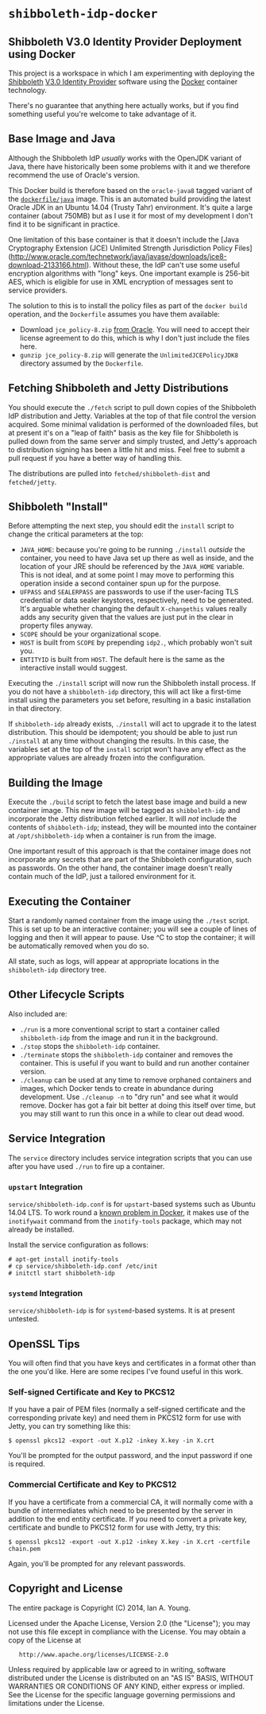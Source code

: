 # `shibboleth-idp-docker`

## Shibboleth V3.0 Identity Provider Deployment using Docker

This project is a workspace in which I am experimenting with deploying the
[Shibboleth](http://shibboleth.net)
[V3.0 Identity Provider](https://wiki.shibboleth.net/confluence/display/IDP30/Home)
software using the [Docker](http://www.docker.com) container technology.

There's no guarantee that anything here actually works, but if you find
something useful you're welcome to take advantage of it.

## Base Image and Java

Although the Shibboleth IdP *usually* works with the OpenJDK variant of
Java, there have historically been some problems with it and we therefore
recommend the use of Oracle's version.

This Docker build is therefore based on the `oracle-java8` tagged variant of
the [`dockerfile/java`](https://registry.hub.docker.com/u/dockerfile/java/) image.
This is an automated build providing the latest Oracle JDK in an Ubuntu
14.04 (Trusty Tahr) environment. It's quite a large container (about 750MB) but
as I use it for most of my development I don't find it to be significant in practice.

One limitation of this base container is that it doesn't include the
[Java Cryptography Extension (JCE) Unlimited Strength Jurisdiction Policy Files]
(http://www.oracle.com/technetwork/java/javase/downloads/jce8-download-2133166.html).
Without these, the IdP can't use some useful encryption algorithms with "long" keys.
One important example is 256-bit AES, which is eligible for use in XML encryption
of messages sent to service providers.

The solution to this is to install the policy files as part of the `docker build`
operation, and the `Dockerfile` assumes you have them available:

* Download `jce_policy-8.zip` [from Oracle](http://www.oracle.com/technetwork/java/javase/downloads/jce8-download-2133166.html).
You will need to accept their license agreement to do this, which is why I don't just include the files here.
* `gunzip jce_policy-8.zip` will generate the `UnlimitedJCEPolicyJDK8`
directory assumed by the `Dockerfile`.

## Fetching Shibboleth and Jetty Distributions

You should execute the `./fetch` script to pull down copies of the Shibboleth IdP distribution and Jetty.
Variables at the top of that file control the version acquired. Some minimal validation is performed of
the downloaded files, but at present it's on a "leap of faith" basis as the key file for Shibboleth is
pulled down from the same server and simply trusted, and Jetty's approach to distribution signing has
been a little hit and miss. Feel free to submit a pull request if you have a better way of handling this.

The distributions are pulled into `fetched/shibboleth-dist` and `fetched/jetty`.

## Shibboleth "Install"

Before attempting the next step, you should edit the `install` script to change the critical
parameters at the top:

* `JAVA_HOME`: because you're going to be running `./install` *outside* the container, you need to have
Java set up there as well as inside, and the location of your JRE should be referenced by the `JAVA_HOME`
variable. This is not ideal, and at some point I may move to performing this operation inside a second
container spun up for the purpose.
* `UFPASS` and `SEALERPASS` are passwords to use if the user-facing TLS credential or data sealer keystores,
respectively, need to be generated. It's arguable whether changing the default `X-changethis` values
really adds any security given that the values are just put in the clear in property files anyway.
* `SCOPE` should be your organizational scope.
* `HOST` is built from `SCOPE` by prepending `idp2.`, which probably won't suit you.
* `ENTITYID` is built from `HOST`. The default here is the same as the interactive install would suggest.

Executing the `./install` script will now run the Shibboleth install process. If you do not have a `shibboleth-idp`
directory, this will act like a first-time install using the parameters you set before, resulting in a
basic installation in that directory.

If `shibboleth-idp` already exists, `./install` will act to upgrade it to the latest distribution. This should
be idempotent; you should be able to just run `./install` at any time without changing the results. In this
case, the variables set at the top of the `install` script won't have any effect as the appropriate values
are already frozen into the configuration.


## Building the Image

Execute the `./build` script to fetch the latest base image and build a new container image. This new image will be
tagged as `shibboleth-idp` and incorporate the Jetty distribution fetched earlier. It will *not* include
the contents of `shibboleth-idp`; instead, they will be mounted into the container at `/opt/shibboleth-idp` when
a container is run from the image.

One important result of this approach is that the container image does not incorporate any secrets that are
part of the Shibboleth configuration, such as passwords. On the other hand, the container image doesn't really
contain much of the IdP, just a tailored environment for it.

## Executing the Container

Start a randomly named container from the image using the `./test` script. This is set up to be an interactive
container; you will see a couple of lines of logging and then it will appear to pause. Use ^C to stop the
container; it will be automatically removed when you do so.

All state, such as logs, will appear at appropriate locations in the `shibboleth-idp` directory tree.

## Other Lifecycle Scripts

Also included are:

* `./run` is a more conventional script to start a container called `shibboleth-idp` from the image
and run it in the background.
* `./stop` stops the `shibboleth-idp` container.
* `./terminate` stops the `shibboleth-idp` container and removes the container. This is useful if
you want to build and run another container version.
* `./cleanup` can be used at any time to remove orphaned
containers and images, which Docker tends to create in abundance during
development. Use `./cleanup -n` to "dry run" and see what it would remove.
Docker has got a fair bit better at doing this itself over time, but you may still want
to run this once in a while to clear out dead wood.

## Service Integration

The `service` directory includes service integration scripts that you can use after you have
used `./run` to fire up a container.

### `upstart` Integration

`service/shibboleth-idp.conf` is for `upstart`-based systems such as Ubuntu 14.04 LTS.
To work round a [known problem in Docker](https://github.com/docker/docker/issues/6647),
it makes use of the `inotifywait` command from the `inotify-tools` package, which may
not already be installed.

Install the service configuration as follows:

    # apt-get install inotify-tools
    # cp service/shibboleth-idp.conf /etc/init
    # initctl start shibboleth-idp

### `systemd` Integration

`service/shibboleth-idp` is for `systemd`-based systems. It is at present untested.

## OpenSSL Tips

You will often find that you have keys and certificates in a format other than the one you'd like. Here are
some recipes I've found useful in this work.

### Self-signed Certificate and Key to PKCS12

If you have a pair of PEM files (normally a self-signed certificate and the corresponding private key) and
need them in PKCS12 form for use with Jetty, you can try something like this:

    $ openssl pkcs12 -export -out X.p12 -inkey X.key -in X.crt

You'll be prompted for the output password, and the input password if one is required.

### Commercial Certificate and Key to PKCS12

If you have a certificate from a commercial CA, it will normally come with a bundle of intermediates
which need to be presented by the server in addition to the end entity certificate. If you need to
convert a private key, certificate and bundle to PKCS12 form for use with Jetty, try this:

    $ openssl pkcs12 -export -out X.p12 -inkey X.key -in X.crt -certfile chain.pem

Again, you'll be prompted for any relevant passwords.


## Copyright and License

The entire package is Copyright (C) 2014, Ian A. Young.

Licensed under the Apache License, Version 2.0 (the "License");
you may not use this file except in compliance with the License.
You may obtain a copy of the License at

       http://www.apache.org/licenses/LICENSE-2.0

Unless required by applicable law or agreed to in writing, software
distributed under the License is distributed on an "AS IS" BASIS,
WITHOUT WARRANTIES OR CONDITIONS OF ANY KIND, either express or implied.
See the License for the specific language governing permissions and
limitations under the License.


